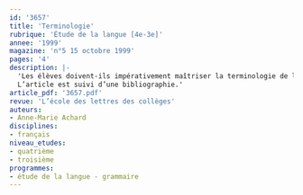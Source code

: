 ```yaml
---
id: '3657'
title: 'Terminologie'
rubrique: 'Étude de la langue [4e-3e]'
annee: '1999'
magazine: 'n°5 15 octobre 1999'
pages: '4'
description: |-
  'Les élèves doivent-ils impérativement maîtriser la terminologie de la grammaire du texte ? Réponse et éléments de réflexion à travers les recommandations officielles…
  L’article est suivi d’une bibliographie.'
article_pdf: '3657.pdf'
revue: 'L’école des lettres des collèges'
auteurs:
- Anne-Marie Achard
disciplines:
- français
niveau_etudes:
- quatrième
- troisième
programmes:
- étude de la langue - grammaire
---
```

